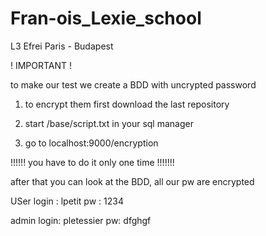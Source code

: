 # Fran-ois_Lexie_school

L3 Efrei Paris - Budapest

! IMPORTANT !

to make our test we create a BDD with uncrypted password

1. to encrypt them first download the last repository

2. start /base/script.txt in your sql manager

3. go to localhost:9000/encryption

!!!!!! you have to do it only one time !!!!!!!

after that you can look at the BDD, all our pw are encrypted

USer login : lpetit pw : 1234

admin login: pletessier pw: dfghgf
